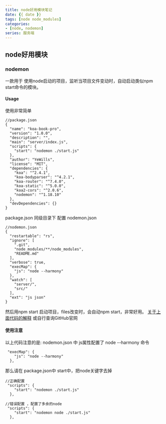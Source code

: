 ```yaml
---
title: node好用模块笔记
date: {{ date }}
tags: [node node_modules]
categories: 
- [node, nodemon]
series: 服务端
---
```


## node好用模块

### nodemon
一款用于 使用node启动的项目，监听当项目文件变动时，自动启动类似npm start命令的模块。

#### Usage
使用非常简单

```
//package.json
{
  "name": "koa-book-pro",
  "version": "1.0.0",
  "description": "",
  "main": "server/index.js",
  "scripts": {
    "start": "nodemon ./start.js"
  },
  "author": "YeWills",
  "license": "MIT",
  "dependencies": {
    "koa": "^2.4.1",
    "koa-bodyparser": "^4.2.1",
    "koa-router": "^7.4.0",
    "koa-static": "^5.0.0",
    "koa2-cors": "^2.0.6",
    "nodemon": "^1.18.10"
  },
  "devDependencies": {}
}

```
package.json 同级目录下 配置 nodemon.json
```
//nodemon.json
{
  "restartable": "rs",
  "ignore": [
    ".git",
    "node_modules/**/node_modules",
    "README.md"
  ],
  "verbose": true,
  "execMap": {
    "js": "node --harmony"
  },
  "watch": [
    "server/",
    "src/"
  ],
  "ext": "js json"
}
```
然后用npm start 启动项目，files改变时，会自动npm start，非常好用。
[关于上面代码的解释](http://www.cnblogs.com/JuFoFu/p/5140302.html)
或自行查询GitHub官网

#### 使用注意
以上代码注意的是:
nodemon.json 中 js属性配置了 node --harmony 命令
```
 "execMap": {
    "js": "node --harmony"
  },
```
那么请在 package.json中 start中，把node关键字去掉
```
//正确配置
 "scripts": {
    "start": "nodemon ./start.js"
  },
```
```
//错误配置 ，配置了多余的node
 "scripts": {
    "start": "nodemon node ./start.js"
  },
```

